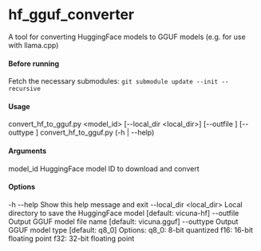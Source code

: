 # hf_gguf_converter

A tool for converting HuggingFace models to GGUF models (e.g. for use with llama.cpp)

#### Before running
Fetch the necessary submodules:
`git submodule update --init --recursive`

#### Usage
  convert_hf_to_gguf.py <model_id> [--local_dir <local_dir>] [--outfile <outfile>] [--outtype <outtype>]
  convert_hf_to_gguf.py (-h | --help)

#### Arguments
  model_id              HuggingFace model ID to download and convert

#### Options
  -h --help             Show this help message and exit
  --local_dir <local_dir>    Local directory to save the HuggingFace model [default: vicuna-hf]
  --outfile <outfile>  Output GGUF model file name [default: vicuna.gguf]
  --outtype <outtype>  Output GGUF model type [default: q8_0]
                        Options:
                          q8_0: 8-bit quantized
                          f16: 16-bit floating point
                          f32: 32-bit floating point
